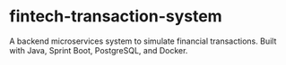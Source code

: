 # fintech-transaction-system
A backend microservices system to simulate financial transactions. Built with Java, Sprint Boot, PostgreSQL, and Docker. 

